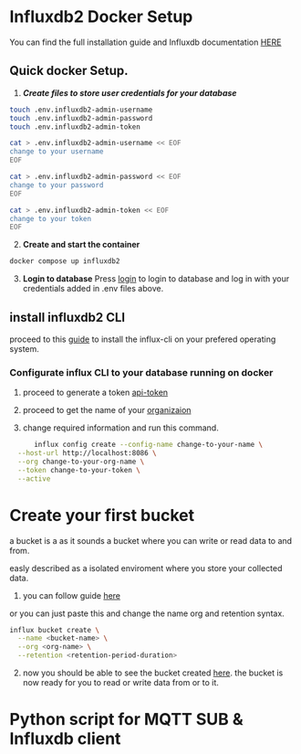 # Influxdb2 Docker Setup
You can find the full installation guide and Influxdb documentation [HERE](https://docs.influxdata.com/influxdb/v2/)



## Quick docker Setup.
1. ***Create files to store user credentials for your database***

```bash
touch .env.influxdb2-admin-username
touch .env.influxdb2-admin-password
touch .env.influxdb2-admin-token
```

```bash
cat > .env.influxdb2-admin-username << EOF
change to your username
EOF
```

```bash
cat > .env.influxdb2-admin-password << EOF
change to your password
EOF
```

```bash
cat > .env.influxdb2-admin-token << EOF
change to your token
EOF
```
2. **Create and start the container**
```bash
docker compose up influxdb2
```
3. **Login to database**
    Press [login](http://localhost:8086/) to login to database and log in with your credentials added in .env files above.

## install influxdb2 CLI
proceed to this [guide](https://docs.influxdata.com/influxdb/v2/tools/influx-cli/) to install the influx-cli on your prefered operating system.

### Configurate influx CLI to your database running on docker

1. proceed to generate a token [api-token](http://localhost:8086/orgs/d4cf51eab34efaab/load-data/tokens)

2. proceed to get the name of your [organizaion](http://localhost:8086/orgs/d4cf51eab34efaab/about)

3. change required information and run this command.
```bash
      influx config create --config-name change-to-your-name \
  --host-url http://localhost:8086 \
  --org change-to-your-org-name \
  --token change-to-your-token \
  --active
```

# Create your first bucket
a bucket is a as it sounds a bucket where you can write or read data to and from.

easly described as a isolated enviroment where you store your collected data.
1. you can follow guide [here](https://docs.influxdata.com/influxdb/v2/admin/buckets/create-bucket/?t=influx+CLI)

or you can just paste this and change the name org and retention syntax.

```bash
influx bucket create \
  --name <bucket-name> \
  --org <org-name> \
  --retention <retention-period-duration>
```
2. now you should be able to see the bucket created [here](http://localhost:8086/orgs/d4cf51eab34efaab/load-data/buckets). the bucket is now ready for you to read or write data from or to it. 

# Python script for MQTT SUB & Influxdb client


 










    


